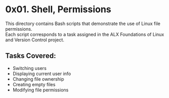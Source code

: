 # 0x01. Shell, Permissions

This directory contains Bash scripts that demonstrate the use of Linux file permissions.  
Each script corresponds to a task assigned in the ALX Foundations of Linux and Version Control project.

## Tasks Covered:
- Switching users
- Displaying current user info
- Changing file ownership
- Creating empty files
- Modifying file permissions
  

